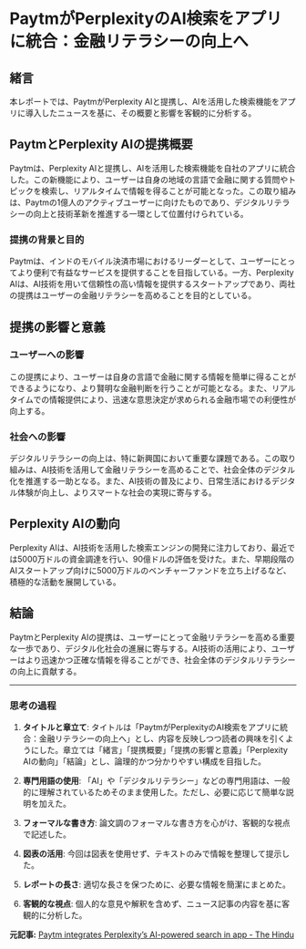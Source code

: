 # PaytmがPerplexityのAI検索をアプリに統合：金融リテラシーの向上へ

## 緒言

本レポートでは、PaytmがPerplexity AIと提携し、AIを活用した検索機能をアプリに導入したニュースを基に、その概要と影響を客観的に分析する。

## PaytmとPerplexity AIの提携概要

Paytmは、Perplexity AIと提携し、AIを活用した検索機能を自社のアプリに統合した。この新機能により、ユーザーは自身の地域の言語で金融に関する質問やトピックを検索し、リアルタイムで情報を得ることが可能となった。この取り組みは、Paytmの1億人のアクティブユーザーに向けたものであり、デジタルリテラシーの向上と技術革新を推進する一環として位置付けられている。

### 提携の背景と目的

Paytmは、インドのモバイル決済市場におけるリーダーとして、ユーザーにとってより便利で有益なサービスを提供することを目指している。一方、Perplexity AIは、AI技術を用いて信頼性の高い情報を提供するスタートアップであり、両社の提携はユーザーの金融リテラシーを高めることを目的としている。

## 提携の影響と意義

### ユーザーへの影響

この提携により、ユーザーは自身の言語で金融に関する情報を簡単に得ることができるようになり、より賢明な金融判断を行うことが可能となる。また、リアルタイムでの情報提供により、迅速な意思決定が求められる金融市場での利便性が向上する。

### 社会への影響

デジタルリテラシーの向上は、特に新興国において重要な課題である。この取り組みは、AI技術を活用して金融リテラシーを高めることで、社会全体のデジタル化を推進する一助となる。また、AI技術の普及により、日常生活におけるデジタル体験が向上し、よりスマートな社会の実現に寄与する。

## Perplexity AIの動向

Perplexity AIは、AI技術を活用した検索エンジンの開発に注力しており、最近では5000万ドルの資金調達を行い、90億ドルの評価を受けた。また、早期段階のAIスタートアップ向けに5000万ドルのベンチャーファンドを立ち上げるなど、積極的な活動を展開している。

## 結論

PaytmとPerplexity AIの提携は、ユーザーにとって金融リテラシーを高める重要な一歩であり、デジタル化社会の進展に寄与する。AI技術の活用により、ユーザーはより迅速かつ正確な情報を得ることができ、社会全体のデジタルリテラシーの向上に貢献する。

---

### 思考の過程

1. **タイトルと章立て**: タイトルは「PaytmがPerplexityのAI検索をアプリに統合：金融リテラシーの向上へ」とし、内容を反映しつつ読者の興味を引くようにした。章立ては「緒言」「提携概要」「提携の影響と意義」「Perplexity AIの動向」「結論」とし、論理的かつ分かりやすい構成を目指した。

2. **専門用語の使用**: 「AI」や「デジタルリテラシー」などの専門用語は、一般的に理解されているためそのまま使用した。ただし、必要に応じて簡単な説明を加えた。

3. **フォーマルな書き方**: 論文調のフォーマルな書き方を心がけ、客観的な視点で記述した。

4. **図表の活用**: 今回は図表を使用せず、テキストのみで情報を整理して提示した。

5. **レポートの長さ**: 適切な長さを保つために、必要な情報を簡潔にまとめた。

6. **客観的な視点**: 個人的な意見や解釈を含めず、ニュース記事の内容を基に客観的に分析した。

**元記事:** [
 Paytm integrates Perplexity’s AI-powered search in app - The Hindu
](https://www.thehindu.com/sci-tech/technology/paytm-integrates-perplexitys-ai-powered-search-in-app/article69269485.ece)